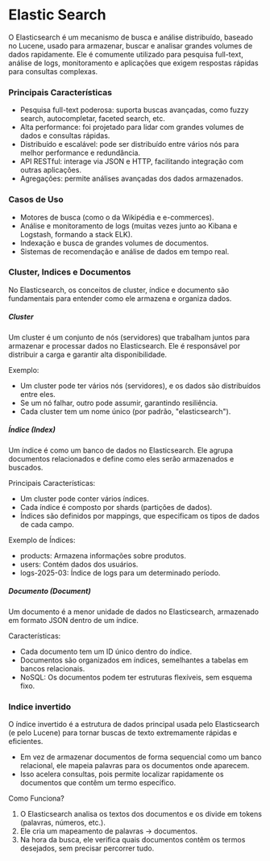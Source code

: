 # Elastic Search

O Elasticsearch é um mecanismo de busca e análise distribuído, baseado no Lucene, usado para armazenar, buscar e analisar grandes volumes de dados rapidamente. Ele é comumente utilizado para pesquisa full-text, análise de logs, monitoramento e aplicações que exigem respostas rápidas para consultas complexas.

### Principais Características

* Pesquisa full-text poderosa: suporta buscas avançadas, como fuzzy search, autocompletar, faceted search, etc.
* Alta performance: foi projetado para lidar com grandes volumes de dados e consultas rápidas.
* Distribuído e escalável: pode ser distribuído entre vários nós para melhor performance e redundância.
* API RESTful: interage via JSON e HTTP, facilitando integração com outras aplicações.
* Agregações: permite análises avançadas dos dados armazenados.


### Casos de Uso

* Motores de busca (como o da Wikipédia e e-commerces).
* Análise e monitoramento de logs (muitas vezes junto ao Kibana e Logstash, formando a stack ELK).
* Indexação e busca de grandes volumes de documentos.
* Sistemas de recomendação e análise de dados em tempo real.

### Cluster, Indices e Documentos

No Elasticsearch, os conceitos de cluster, índice e documento são fundamentais para entender como ele armazena e organiza dados.

##### Cluster

Um cluster é um conjunto de nós (servidores) que trabalham juntos para armazenar e processar dados no Elasticsearch. Ele é responsável por distribuir a carga e garantir alta disponibilidade.

Exemplo:

* Um cluster pode ter vários nós (servidores), e os dados são distribuídos entre eles.
* Se um nó falhar, outro pode assumir, garantindo resiliência.
* Cada cluster tem um nome único (por padrão, "elasticsearch").

##### Índice (Index)

Um índice é como um banco de dados no Elasticsearch. Ele agrupa documentos relacionados e define como eles serão armazenados e buscados.

Principais Características:

* Um cluster pode conter vários índices.
* Cada índice é composto por shards (partições de dados).
* Índices são definidos por mappings, que especificam os tipos de dados de cada campo.

Exemplo de Índices:

* products: Armazena informações sobre produtos.
* users: Contém dados dos usuários.
* logs-2025-03: Índice de logs para um determinado período.

##### Documento (Document)

Um documento é a menor unidade de dados no Elasticsearch, armazenado em formato JSON dentro de um índice.

Características:

* Cada documento tem um ID único dentro do índice.
* Documentos são organizados em índices, semelhantes a tabelas em bancos relacionais.
* NoSQL: Os documentos podem ter estruturas flexíveis, sem esquema fixo.

### Indice invertido

O índice invertido é a estrutura de dados principal usada pelo Elasticsearch (e pelo Lucene) para tornar buscas de texto extremamente rápidas e eficientes.

* Em vez de armazenar documentos de forma sequencial como um banco relacional, ele mapeia palavras para os documentos onde aparecem.
* Isso acelera consultas, pois permite localizar rapidamente os documentos que contêm um termo específico.

Como Funciona?

1) O Elasticsearch analisa os textos dos documentos e os divide em tokens (palavras, números, etc.).
2) Ele cria um mapeamento de palavras → documentos.
3) Na hora da busca, ele verifica quais documentos contêm os termos desejados, sem precisar percorrer tudo.
